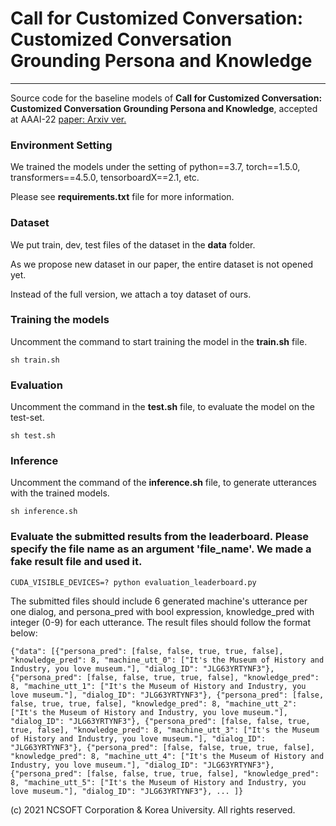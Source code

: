# Call for Customized Conversation: Customized Conversation Grounding Persona and Knowledge
---
Source code for the baseline models of **Call for Customized Conversation: Customized Conversation Grounding Persona and Knowledge**, accepted at AAAI-22
[paper: Arxiv ver.](https://arxiv.org/abs/2112.08619)


### Environment Setting
We trained the models under the setting of python==3.7, torch==1.5.0, transformers==4.5.0, tensorboardX==2.1, etc.

Please see **requirements.txt** file for more information.


### Dataset
We put train, dev, test files of the dataset in the **data** folder.

As we propose new dataset in our paper, the entire dataset is not opened yet.


Instead of the full version, we attach a toy dataset of ours.


### Training the models
Uncomment the command to start training the model in the **train.sh** file.

    sh train.sh 


### Evaluation
Uncomment the command in the **test.sh** file, to evaluate the model on the test-set.

    sh test.sh


### Inference
Uncomment the command of the **inference.sh** file, to generate utterances with the trained models.

    sh inference.sh


### Evaluate the submitted results from the leaderboard. Please specify the file name as an argument 'file_name'. We made a fake result file and used it.

    CUDA_VISIBLE_DEVICES=? python evaluation_leaderboard.py

The submitted files should include 6 generated machine's utterance per one dialog, and persona_pred with bool expression, knowledge_pred with integer (0-9) for each utterance. 
The result files should follow the format below:

    {"data": [{"persona_pred": [false, false, true, true, false], "knowledge_pred": 8, "machine_utt_0": ["It's the Museum of History and Industry, you love museum."], "dialog_ID": "JLG63YRTYNF3"}, {"persona_pred": [false, false, true, true, false], "knowledge_pred": 8, "machine_utt_1": ["It's the Museum of History and Industry, you love museum."], "dialog_ID": "JLG63YRTYNF3"}, {"persona_pred": [false, false, true, true, false], "knowledge_pred": 8, "machine_utt_2": ["It's the Museum of History and Industry, you love museum."], "dialog_ID": "JLG63YRTYNF3"}, {"persona_pred": [false, false, true, true, false], "knowledge_pred": 8, "machine_utt_3": ["It's the Museum of History and Industry, you love museum."], "dialog_ID": "JLG63YRTYNF3"}, {"persona_pred": [false, false, true, true, false], "knowledge_pred": 8, "machine_utt_4": ["It's the Museum of History and Industry, you love museum."], "dialog_ID": "JLG63YRTYNF3"}, {"persona_pred": [false, false, true, true, false], "knowledge_pred": 8, "machine_utt_5": ["It's the Museum of History and Industry, you love museum."], "dialog_ID": "JLG63YRTYNF3"}, ... ]}


(c) 2021 NCSOFT Corporation & Korea University. All rights reserved.